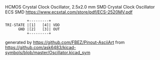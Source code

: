 HCMOS Crystal Clock Oscillator, 2.5x2.0 mm SMD
Crystal Clock Oscillator ECS SMD
https://www.ecsxtal.com/store/pdf/ECS-2520MV.pdf


	          +---------+
	TRI-STATE |[1]   [4]| VDD
	      GND |[2]   [3]| OUT
	          +---------+


generated by https://github.com/FBEZ/Pinout-AsciiArt from https://github.com/ask6483/kicad-symbols/blob/master/Oscillator.kicad_sym